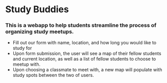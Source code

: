 # Study Buddies

### This is a webapp to help students streamline the process of organizing study meetups.

* Fill out our form with name, location, and how long you would like to study for
* Upon form submission, the user will see a map of their fellow students and current location, as well as a list of fellow students to choose to meetup with.
* Upon choosing a classmate to meet with, a new map will populate with study spots between the two of users.
